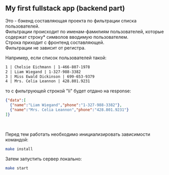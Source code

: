 ## My first fullstack app (backend part)

Это - бэкенд составляющая проекта по фильтрации списка пользователей.  
Фильтрации происходит по именам-фамилиям пользователей, которые содержат строку* символов вводимую пользователем.  
Строка приходит с фронтенд составляющей.  
Фильтрации не зависит от регистра.

Например, если список пользователей такой:  
```txt
1 | Chelsie Eichmann | 1-466-807-1978  
2 | Liam Wiegand | 1-327-988-3382  
3 | Miss Ewald Dickinson | 699-653-9379  
4 | Mrs. Celia Leannon | 428.801.9231
```

то с фильтрующей строкой "li" будет отдано на response:
```json
{"data":[
  {"name":"Liam Wiegand","phone":"1-327-988-3382"},
  {"name":"Mrs. Celia Leannon","phone":"428.801.9231"}
]}
```

<br>

Перед тем работать необходимо инициализировать зависимости командой:  
```bash
make install
```

Затем запустить сервер локально:
```bash
make start
```
